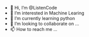 - 👋 Hi, I’m @ListenCode
- 👀 I’m interested in Machine Learing
- 🌱 I’m currently learning python
- 💞️ I’m looking to collaborate on ...
- 📫 How to reach me ...

<!---
ListenCode/ListenCode is a ✨ special ✨ repository because its `README.md` (this file) appears on your GitHub profile.
You can click the Preview link to take a look at your changes.
--->
